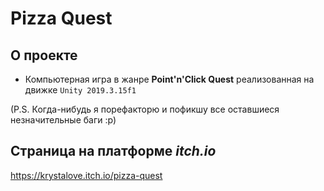 # Pizza Quest
## О проекте
* Компьютерная игра в жанре **Point'n'Click Quest** реализованная на движке `Unity 2019.3.15f1`

(P.S. Когда-нибудь я порефакторю и пофикшу все оставшиеся незначительные баги :p)

## Страница на платформе *itch.io*
https://krystalove.itch.io/pizza-quest
